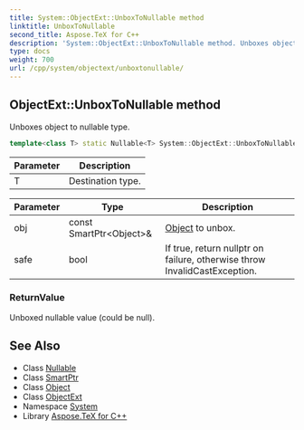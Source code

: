 ```yaml
---
title: System::ObjectExt::UnboxToNullable method
linktitle: UnboxToNullable
second_title: Aspose.TeX for C++
description: 'System::ObjectExt::UnboxToNullable method. Unboxes object to nullable type in C++.'
type: docs
weight: 700
url: /cpp/system/objectext/unboxtonullable/
---
```

## ObjectExt::UnboxToNullable method


Unboxes object to nullable type.

```cpp
template<class T> static Nullable<T> System::ObjectExt::UnboxToNullable(const SmartPtr<Object> &obj, bool safe=true)
```


| Parameter | Description |
| --- | --- |
| T | Destination type. |

| Parameter | Type | Description |
| --- | --- | --- |
| obj | const SmartPtr\<Object\>\& | [Object](../../object/) to unbox. |
| safe | bool | If true, return nullptr on failure, otherwise throw InvalidCastException. |

### ReturnValue

Unboxed nullable value (could be null).

## See Also

* Class [Nullable](../../nullable/)
* Class [SmartPtr](../../smartptr/)
* Class [Object](../../object/)
* Class [ObjectExt](../)
* Namespace [System](../../)
* Library [Aspose.TeX for C++](../../../)
